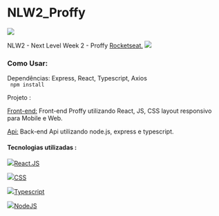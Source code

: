# NLW2_Proffy

<img src="https://user-images.githubusercontent.com/28874479/89736144-abe51a00-da3d-11ea-9645-7d7934d4c95c.jpg"/>


NLW2 - Next Level Week 2 - Proffy <a href="https://rocketseat.com.br/" target="_blank">Rocketseat.</a> <img src="https://img.icons8.com/emoji/24/000000/rocket-emji.png"/>

<h3> Como Usar: </h3>
 <p>Dependências: Express, React, Typescript, Axios <br>
<code> npm install</code>

Projeto : <br>
<p> <a href="https://github.com/GaberRB/NLW2_Front_Proffy"> Front-end:</a> Front-end Proffy utilizando React, JS, CSS layout responsivo para Mobile e Web. </p>
<p> <a href="https://github.com/GaberRB/NLW2_Front_Proffy"> Api:</a> Back-end Api utilizando node.js, express e typescript. </p>

<h4> Tecnologias utilizadas : </h4> 

<img src="https://img.icons8.com/bubbles/24/000000/react.png"/><a href="https://pt-br.reactjs.org/" target="_blank">React.JS</a>

<img src="https://img.icons8.com/color/24/000000/css3.png"/><a href="https://www.w3schools.com/css/" target="_blank">CSS</a>

<img src="https://img.icons8.com/color/24/000000/typescript.png"/><a href="https://www.typescriptlang.org/" target="_blank">Typescript</a>

<img src="https://user-images.githubusercontent.com/28874479/85187872-6f851100-b279-11ea-874c-68e52bff3864.png"/><a href="https://nodejs.org/en/" target="_blank">NodeJS</a> </br>
